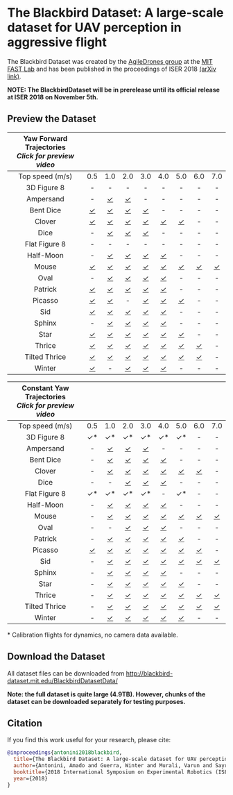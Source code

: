 # The Blackbird Dataset: A large-scale dataset for UAV perception in aggressive flight

<!-- [![Video Link](https://img.youtube.com/vi/_VBww8YQuA8/0.jpg)](https://www.youtube.com/watch?v=_VBww8YQuA8) -->

The Blackbird Dataset was created by the [AgileDrones group](http://agiledrones.mit.edu) at the [MIT FAST Lab](http://karaman.mit.edu/group.html) and has been published in the proceedings of ISER 2018 [(arXiv link)](https://arxiv.org/abs/1810.01987). 

**NOTE: The BlackbirdDataset will be in prerelease until its official release at ISER 2018 on November 5th.**

## Preview the Dataset

| Yaw Forward Trajectories<br>*Click for preview video*                                        |||||||||
| :-----------: | :------: | :------: | :------: | :------: | :------: | :------: | :------: | :------: | 
| Top speed (m/s) |   0.5  |   1.0    |   2.0    |   3.0    |   4.0    |   5.0    |   6.0    |   7.0    |
|  3D Figure 8  |    \-    |     \-   |    \-    |    \-    |    \-    |    \-    |    \-    |    \-    |
|   Ampersand   |    \-    | [✓][b11] | [✓][b21] |    \-    |    \-    |    \-    |    \-    |    \-    |
|   Bent Dice   | [✓][c01] | [✓][c11] | [✓][c21] | [✓][c31] |    \-    |    \-    |    \-    |    \-    |
|    Clover     | [✓][d01] | [✓][d11] | [✓][d21] | [✓][d31] | [✓][d41] | [✓][d51] |    \-    |    \-    |
|     Dice      |    \-    | [✓][e11] | [✓][e21] | [✓][e31] |    \-    |    \-    |    \-    |    \-    |
| Flat Figure 8 |    \-    |    \-    |    \-    |    \-    |    \-    |    \-    |    \-    |    \-    |
|   Half-Moon   |    \-    | [✓][g11] | [✓][g21] | [✓][g31] | [✓][g41] |    \-    |    \-    |    \-    |
|     Mouse     | [✓][h01] | [✓][h11] | [✓][h21] | [✓][h31] | [✓][h41] | [✓][h51] | [✓][h61] | [✓][h71] |
|     Oval      |    \-    | [✓][i11] | [✓][i21] | [✓][i31] | [✓][i41] |    \-    |    \-    |    \-    |
|    Patrick    | [✓][j01] | [✓][j11] | [✓][j21] | [✓][j31] | [✓][j41] |    \-    |    \-    |    \-    |
|    Picasso    | [✓][k01] | [✓][k11] |    \-    | [✓][k31] | [✓][k41] | [✓][k51] |    \-    |    \-    |
|      Sid      | [✓][l01] | [✓][l11] | [✓][l21] | [✓][l31] | [✓][l41] |    \-    |    \-    |    \-    |
|    Sphinx     |    \-    | [✓][m11] | [✓][m21] | [✓][m31] | [✓][m41] |    \-    |    \-    |    \-    |
|     Star      | [✓][n01] | [✓][n11] | [✓][n21] | [✓][n31] | [✓][n41] | [✓][n51] |    \-    |    \-    |
|    Thrice     | [✓][o01] | [✓][o11] | [✓][o21] | [✓][o31] | [✓][o41] | [✓][o51] | [✓][o61] |    \-    |
| Tilted Thrice | [✓][p01] | [✓][p11] | [✓][p21] | [✓][p31] | [✓][p41] | [✓][p51] | [✓][p61] |    \-    |
|    Winter     | [✓][q01] |    \-    | [✓][q21] | [✓][q31] | [✓][q41] |    \-    |    \-    |    \-    |


| Constant Yaw Trajectories<br>*Click for preview video*                                        |||||||||
| :-----------: | :------: | :------: | :------: | :------: | :------: | :------: | :------: | :------: | 
| Top speed (m/s) |   0.5  |   1.0    |   2.0    |   3.0    |   4.0    |   5.0    |   6.0    |   7.0    |
|  3D Figure 8  |    ✓*    |     ✓*   |    ✓*    |    ✓*    |    ✓*    |    ✓*    |    \-    |    \-    |
|   Ampersand   |    \-    | [✓][b10] | [✓][b20] | [✓][b30] |    \-    |    \-    |    \-    |    \-    |
|   Bent Dice   |    \-    | [✓][c10] | [✓][c20] | [✓][c30] | [✓][c40] |    \-    |    \-    |    \-    |
|    Clover     |    \-    | [✓][d10] | [✓][d20] | [✓][d30] | [✓][d40] | [✓][d50] | [✓][d60] |    \-    |
|     Dice      |    \-    |    \-    | [✓][e20] | [✓][e30] | [✓][e40] |    \-    |    \-    |    \-    |
| Flat Figure 8 |    ✓*    |    ✓*    |    ✓*    |    ✓*    |    \-    |    ✓*    |    \-    |    \-    |
|   Half-Moon   |    \-    | [✓][g10] | [✓][g20] | [✓][g30] | [✓][g40] |    \-    |    \-    |    \-    |
|     Mouse     |    \-    | [✓][h10] | [✓][h20] | [✓][h30] | [✓][h40] | [✓][h50] | [✓][h60] | [✓][h70] |
|     Oval      |    \-    |    \-    | [✓][i20] | [✓][i30] | [✓][i40] |    \-    |    \-    |    \-    |
|    Patrick    |    \-    | [✓][j10] | [✓][j20] | [✓][j30] | [✓][j40] | [✓][j50] |    \-    |    \-    |
|    Picasso    | [✓][k05] | [✓][k10] | [✓][k20] | [✓][k30] | [✓][k40] | [✓][k50] | [✓][k60] |    \-    |
|      Sid      |    \-    | [✓][l10] | [✓][l20] | [✓][l30] | [✓][l40] | [✓][l50] | [✓][l60] | [✓][l70] |
|    Sphinx     |    \-    | [✓][m10] | [✓][m20] | [✓][m30] | [✓][m40] |    \-    |    \-    |    \-    |
|     Star      |    \-    | [✓][n10] | [✓][n20] | [✓][n30] | [✓][n40] | [✓][n50] |    \-    |    \-    |
|    Thrice     |    \-    | [✓][o10] | [✓][o20] | [✓][o30] | [✓][o40] | [✓][o50] | [✓][o60] | [✓][o70] |
| Tilted Thrice |    \-    | [✓][p10] | [✓][p20] | [✓][p30] | [✓][p40] | [✓][p50] | [✓][p60] | [✓][p70] |
|    Winter     |    \-    | [✓][q10] | [✓][q20] | [✓][q30] | [✓][q40] | [✓][q50] |    \-    |    \-    |

\* Calibration flights for dynamics, no camera data available.


## Download the Dataset

All dataset files can be downloaded from http://blackbird-dataset.mit.edu/BlackbirdDatasetData/

**Note: the full dataset is quite large (4.9TB). However, chunks of the dataset can be downloaded separately for testing purposes.**


## Citation
If you find this work useful for your research, please cite:
```bibtex
@inproceedings{antonini2018blackbird,
  title={The Blackbird Dataset: A large-scale dataset for UAV perception in aggressive flight},
  author={Antonini, Amado and Guerra, Winter and Murali, Varun and Sayre-McCord, Thomas and Karaman, Sertac},
  booktitle={2018 International Symposium on Experimental Robotics (ISER)},
  year={2018}
}
```

<!-- PREVIEW LINKS BELOW  -->

<!-- Constant yaw trajectory preview links for table -->
[b10]: http://blackbird-dataset.mit.edu/BlackbirdDatasetData/ampersand/yawConstant/maxSpeed1p0/videos/
[b20]: http://blackbird-dataset.mit.edu/BlackbirdDatasetData/ampersand/yawConstant/maxSpeed2p0/videos/
[b30]: http://blackbird-dataset.mit.edu/BlackbirdDatasetData/ampersand/yawConstant/maxSpeed3p0/videos/

[c10]: http://blackbird-dataset.mit.edu/BlackbirdDatasetData/bentDice/yawConstant/maxSpeed1p0/videos/
[c20]: http://blackbird-dataset.mit.edu/BlackbirdDatasetData/bentDice/yawConstant/maxSpeed2p0/videos/
[c30]: http://blackbird-dataset.mit.edu/BlackbirdDatasetData/bentDice/yawConstant/maxSpeed3p0/videos/
[c40]: http://blackbird-dataset.mit.edu/BlackbirdDatasetData/bentDice/yawConstant/maxSpeed4p0/videos/

[d10]: http://blackbird-dataset.mit.edu/BlackbirdDatasetData/clover/yawConstant/maxSpeed1p0/videos/
[d20]: http://blackbird-dataset.mit.edu/BlackbirdDatasetData/clover/yawConstant/maxSpeed2p0/videos/
[d30]: http://blackbird-dataset.mit.edu/BlackbirdDatasetData/clover/yawConstant/maxSpeed3p0/videos/
[d40]: http://blackbird-dataset.mit.edu/BlackbirdDatasetData/clover/yawConstant/maxSpeed4p0/videos/
[d50]: http://blackbird-dataset.mit.edu/BlackbirdDatasetData/clover/yawConstant/maxSpeed5p0/videos/
[d60]: http://blackbird-dataset.mit.edu/BlackbirdDatasetData/clover/yawConstant/maxSpeed6p0/videos/

[e10]: http://blackbird-dataset.mit.edu/BlackbirdDatasetData/dice/yawConstant/maxSpeed1p0/videos/
[e20]: http://blackbird-dataset.mit.edu/BlackbirdDatasetData/dice/yawConstant/maxSpeed2p0/videos/
[e30]: http://blackbird-dataset.mit.edu/BlackbirdDatasetData/dice/yawConstant/maxSpeed3p0/videos/
[e40]: http://blackbird-dataset.mit.edu/BlackbirdDatasetData/dice/yawConstant/maxSpeed4p0/videos/

[g10]: http://blackbird-dataset.mit.edu/BlackbirdDatasetData/halfMoon/yawConstant/maxSpeed1p0/videos/
[g20]: http://blackbird-dataset.mit.edu/BlackbirdDatasetData/halfMoon/yawConstant/maxSpeed2p0/videos/
[g30]: http://blackbird-dataset.mit.edu/BlackbirdDatasetData/halfMoon/yawConstant/maxSpeed3p0/videos/
[g40]: http://blackbird-dataset.mit.edu/BlackbirdDatasetData/halfMoon/yawConstant/maxSpeed4p0/videos/

[h10]: http://blackbird-dataset.mit.edu/BlackbirdDatasetData/mouse/yawConstant/maxSpeed1p0/videos/
[h20]: http://blackbird-dataset.mit.edu/BlackbirdDatasetData/mouse/yawConstant/maxSpeed2p0/videos/
[h30]: http://blackbird-dataset.mit.edu/BlackbirdDatasetData/mouse/yawConstant/maxSpeed3p0/videos/
[h40]: http://blackbird-dataset.mit.edu/BlackbirdDatasetData/mouse/yawConstant/maxSpeed4p0/videos/
[h50]: http://blackbird-dataset.mit.edu/BlackbirdDatasetData/mouse/yawConstant/maxSpeed5p0/videos/
[h60]: http://blackbird-dataset.mit.edu/BlackbirdDatasetData/mouse/yawConstant/maxSpeed6p0/videos/
[h70]: http://blackbird-dataset.mit.edu/BlackbirdDatasetData/mouse/yawConstant/maxSpeed7p0/videos/

[i20]: http://blackbird-dataset.mit.edu/BlackbirdDatasetData/oval/yawConstant/maxSpeed2p0/videos/
[i30]: http://blackbird-dataset.mit.edu/BlackbirdDatasetData/oval/yawConstant/maxSpeed3p0/videos/
[i40]: http://blackbird-dataset.mit.edu/BlackbirdDatasetData/oval/yawConstant/maxSpeed4p0/videos/

[j10]: http://blackbird-dataset.mit.edu/BlackbirdDatasetData/patrick/yawConstant/maxSpeed1p0/videos/
[j20]: http://blackbird-dataset.mit.edu/BlackbirdDatasetData/patrick/yawConstant/maxSpeed2p0/videos/
[j30]: http://blackbird-dataset.mit.edu/BlackbirdDatasetData/patrick/yawConstant/maxSpeed3p0/videos/
[j40]: http://blackbird-dataset.mit.edu/BlackbirdDatasetData/patrick/yawConstant/maxSpeed4p0/videos/
[j50]: http://blackbird-dataset.mit.edu/BlackbirdDatasetData/patrick/yawConstant/maxSpeed5p0/videos/

[k05]: http://blackbird-dataset.mit.edu/BlackbirdDatasetData/picasso/yawConstant/maxSpeed0p5/videos/
[k10]: http://blackbird-dataset.mit.edu/BlackbirdDatasetData/picasso/yawConstant/maxSpeed1p0/videos/
[k20]: http://blackbird-dataset.mit.edu/BlackbirdDatasetData/picasso/yawConstant/maxSpeed2p0/videos/
[k30]: http://blackbird-dataset.mit.edu/BlackbirdDatasetData/picasso/yawConstant/maxSpeed3p0/videos/
[k40]: http://blackbird-dataset.mit.edu/BlackbirdDatasetData/picasso/yawConstant/maxSpeed4p0/videos/
[k50]: http://blackbird-dataset.mit.edu/BlackbirdDatasetData/picasso/yawConstant/maxSpeed5p0/videos/
[k60]: http://blackbird-dataset.mit.edu/BlackbirdDatasetData/picasso/yawConstant/maxSpeed6p0/videos/

[l10]: http://blackbird-dataset.mit.edu/BlackbirdDatasetData/sid/yawConstant/maxSpeed1p0/videos/
[l20]: http://blackbird-dataset.mit.edu/BlackbirdDatasetData/sid/yawConstant/maxSpeed2p0/videos/
[l30]: http://blackbird-dataset.mit.edu/BlackbirdDatasetData/sid/yawConstant/maxSpeed3p0/videos/
[l40]: http://blackbird-dataset.mit.edu/BlackbirdDatasetData/sid/yawConstant/maxSpeed4p0/videos/
[l50]: http://blackbird-dataset.mit.edu/BlackbirdDatasetData/sid/yawConstant/maxSpeed5p0/videos/
[l60]: http://blackbird-dataset.mit.edu/BlackbirdDatasetData/sid/yawConstant/maxSpeed6p0/videos/
[l70]: http://blackbird-dataset.mit.edu/BlackbirdDatasetData/sid/yawConstant/maxSpeed7p0/videos/

[m10]: http://blackbird-dataset.mit.edu/BlackbirdDatasetData/sphinx/yawConstant/maxSpeed1p0/videos/
[m20]: http://blackbird-dataset.mit.edu/BlackbirdDatasetData/sphinx/yawConstant/maxSpeed2p0/videos/
[m30]: http://blackbird-dataset.mit.edu/BlackbirdDatasetData/sphinx/yawConstant/maxSpeed3p0/videos/
[m40]: http://blackbird-dataset.mit.edu/BlackbirdDatasetData/sphinx/yawConstant/maxSpeed4p0/videos/

[n10]: http://blackbird-dataset.mit.edu/BlackbirdDatasetData/star/yawConstant/maxSpeed1p0/videos/
[n20]: http://blackbird-dataset.mit.edu/BlackbirdDatasetData/star/yawConstant/maxSpeed2p0/videos/
[n30]: http://blackbird-dataset.mit.edu/BlackbirdDatasetData/star/yawConstant/maxSpeed3p0/videos/
[n40]: http://blackbird-dataset.mit.edu/BlackbirdDatasetData/star/yawConstant/maxSpeed4p0/videos/
[n50]: http://blackbird-dataset.mit.edu/BlackbirdDatasetData/star/yawConstant/maxSpeed5p0/videos/

[o10]: http://blackbird-dataset.mit.edu/BlackbirdDatasetData/thrice/yawConstant/maxSpeed1p0/videos/
[o20]: http://blackbird-dataset.mit.edu/BlackbirdDatasetData/thrice/yawConstant/maxSpeed2p0/videos/
[o30]: http://blackbird-dataset.mit.edu/BlackbirdDatasetData/thrice/yawConstant/maxSpeed3p0/videos/
[o40]: http://blackbird-dataset.mit.edu/BlackbirdDatasetData/thrice/yawConstant/maxSpeed4p0/videos/
[o50]: http://blackbird-dataset.mit.edu/BlackbirdDatasetData/thrice/yawConstant/maxSpeed5p0/videos/
[o60]: http://blackbird-dataset.mit.edu/BlackbirdDatasetData/thrice/yawConstant/maxSpeed6p0/videos/
[o70]: http://blackbird-dataset.mit.edu/BlackbirdDatasetData/thrice/yawConstant/maxSpeed7p0/videos/

[p10]: http://blackbird-dataset.mit.edu/BlackbirdDatasetData/tiltedThrice/yawConstant/maxSpeed1p0/videos/
[p20]: http://blackbird-dataset.mit.edu/BlackbirdDatasetData/tiltedThrice/yawConstant/maxSpeed2p0/videos/
[p30]: http://blackbird-dataset.mit.edu/BlackbirdDatasetData/tiltedThrice/yawConstant/maxSpeed3p0/videos/
[p40]: http://blackbird-dataset.mit.edu/BlackbirdDatasetData/tiltedThrice/yawConstant/maxSpeed4p0/videos/
[p50]: http://blackbird-dataset.mit.edu/BlackbirdDatasetData/tiltedThrice/yawConstant/maxSpeed5p0/videos/
[p60]: http://blackbird-dataset.mit.edu/BlackbirdDatasetData/tiltedThrice/yawConstant/maxSpeed6p0/videos/
[p70]: http://blackbird-dataset.mit.edu/BlackbirdDatasetData/tiltedThrice/yawConstant/maxSpeed7p0/videos/

[q10]: http://blackbird-dataset.mit.edu/BlackbirdDatasetData/winter/yawConstant/maxSpeed1p0/videos/
[q20]: http://blackbird-dataset.mit.edu/BlackbirdDatasetData/winter/yawConstant/maxSpeed2p0/videos/
[q30]: http://blackbird-dataset.mit.edu/BlackbirdDatasetData/winter/yawConstant/maxSpeed3p0/videos/
[q40]: http://blackbird-dataset.mit.edu/BlackbirdDatasetData/winter/yawConstant/maxSpeed4p0/videos/
[q50]: http://blackbird-dataset.mit.edu/BlackbirdDatasetData/winter/yawConstant/maxSpeed5p0/videos/

<!-- Yaw Forward trajectory preview links for table -->
[b11]: http://blackbird-dataset.mit.edu/BlackbirdDatasetData/ampersand/yawForward/maxSpeed1p0/videos/
[b21]: http://blackbird-dataset.mit.edu/BlackbirdDatasetData/ampersand/yawForward/maxSpeed2p0/videos/
[b31]: http://blackbird-dataset.mit.edu/BlackbirdDatasetData/ampersand/yawForward/maxSpeed3p0/videos/

[c01]: http://blackbird-dataset.mit.edu/BlackbirdDatasetData/bentDice/yawForward/maxSpeed0p5/videos/
[c11]: http://blackbird-dataset.mit.edu/BlackbirdDatasetData/bentDice/yawForward/maxSpeed1p0/videos/
[c21]: http://blackbird-dataset.mit.edu/BlackbirdDatasetData/bentDice/yawForward/maxSpeed2p0/videos/
[c31]: http://blackbird-dataset.mit.edu/BlackbirdDatasetData/bentDice/yawForward/maxSpeed3p0/videos/
[c41]: http://blackbird-dataset.mit.edu/BlackbirdDatasetData/bentDice/yawForward/maxSpeed4p0/videos/

[d01]: http://blackbird-dataset.mit.edu/BlackbirdDatasetData/clover/yawForward/maxSpeed0p5/videos/
[d11]: http://blackbird-dataset.mit.edu/BlackbirdDatasetData/clover/yawForward/maxSpeed1p0/videos/
[d21]: http://blackbird-dataset.mit.edu/BlackbirdDatasetData/clover/yawForward/maxSpeed2p0/videos/
[d31]: http://blackbird-dataset.mit.edu/BlackbirdDatasetData/clover/yawForward/maxSpeed3p0/videos/
[d41]: http://blackbird-dataset.mit.edu/BlackbirdDatasetData/clover/yawForward/maxSpeed4p0/videos/
[d51]: http://blackbird-dataset.mit.edu/BlackbirdDatasetData/clover/yawForward/maxSpeed5p0/videos/
[d61]: http://blackbird-dataset.mit.edu/BlackbirdDatasetData/clover/yawForward/maxSpeed6p0/videos/

[e11]: http://blackbird-dataset.mit.edu/BlackbirdDatasetData/dice/yawForward/maxSpeed1p0/videos/
[e21]: http://blackbird-dataset.mit.edu/BlackbirdDatasetData/dice/yawForward/maxSpeed2p0/videos/
[e31]: http://blackbird-dataset.mit.edu/BlackbirdDatasetData/dice/yawForward/maxSpeed3p0/videos/
[e41]: http://blackbird-dataset.mit.edu/BlackbirdDatasetData/dice/yawForward/maxSpeed4p0/videos/

[g11]: http://blackbird-dataset.mit.edu/BlackbirdDatasetData/halfMoon/yawForward/maxSpeed1p0/videos/
[g21]: http://blackbird-dataset.mit.edu/BlackbirdDatasetData/halfMoon/yawForward/maxSpeed2p0/videos/
[g31]: http://blackbird-dataset.mit.edu/BlackbirdDatasetData/halfMoon/yawForward/maxSpeed3p0/videos/
[g41]: http://blackbird-dataset.mit.edu/BlackbirdDatasetData/halfMoon/yawForward/maxSpeed4p0/videos/

[h01]: http://blackbird-dataset.mit.edu/BlackbirdDatasetData/mouse/yawForward/maxSpeed0p5/videos/
[h11]: http://blackbird-dataset.mit.edu/BlackbirdDatasetData/mouse/yawForward/maxSpeed1p0/videos/
[h21]: http://blackbird-dataset.mit.edu/BlackbirdDatasetData/mouse/yawForward/maxSpeed2p0/videos/
[h31]: http://blackbird-dataset.mit.edu/BlackbirdDatasetData/mouse/yawForward/maxSpeed3p0/videos/
[h41]: http://blackbird-dataset.mit.edu/BlackbirdDatasetData/mouse/yawForward/maxSpeed4p0/videos/
[h51]: http://blackbird-dataset.mit.edu/BlackbirdDatasetData/mouse/yawForward/maxSpeed5p0/videos/
[h61]: http://blackbird-dataset.mit.edu/BlackbirdDatasetData/mouse/yawForward/maxSpeed6p0/videos/
[h71]: http://blackbird-dataset.mit.edu/BlackbirdDatasetData/mouse/yawForward/maxSpeed7p0/videos/

[i11]: http://blackbird-dataset.mit.edu/BlackbirdDatasetData/oval/yawForward/maxSpeed1p0/videos/
[i21]: http://blackbird-dataset.mit.edu/BlackbirdDatasetData/oval/yawForward/maxSpeed2p0/videos/
[i31]: http://blackbird-dataset.mit.edu/BlackbirdDatasetData/oval/yawForward/maxSpeed3p0/videos/
[i41]: http://blackbird-dataset.mit.edu/BlackbirdDatasetData/oval/yawForward/maxSpeed4p0/videos/

[j01]: http://blackbird-dataset.mit.edu/BlackbirdDatasetData/patrick/yawForward/maxSpeed0p5/videos/
[j11]: http://blackbird-dataset.mit.edu/BlackbirdDatasetData/patrick/yawForward/maxSpeed1p0/videos/
[j21]: http://blackbird-dataset.mit.edu/BlackbirdDatasetData/patrick/yawForward/maxSpeed2p0/videos/
[j31]: http://blackbird-dataset.mit.edu/BlackbirdDatasetData/patrick/yawForward/maxSpeed3p0/videos/
[j41]: http://blackbird-dataset.mit.edu/BlackbirdDatasetData/patrick/yawForward/maxSpeed4p0/videos/
[j51]: http://blackbird-dataset.mit.edu/BlackbirdDatasetData/patrick/yawForward/maxSpeed5p0/videos/

[k01]: http://blackbird-dataset.mit.edu/BlackbirdDatasetData/picasso/yawForward/maxSpeed0p5/videos/
[k11]: http://blackbird-dataset.mit.edu/BlackbirdDatasetData/picasso/yawForward/maxSpeed1p0/videos/
[k21]: http://blackbird-dataset.mit.edu/BlackbirdDatasetData/picasso/yawForward/maxSpeed2p0/videos/
[k31]: http://blackbird-dataset.mit.edu/BlackbirdDatasetData/picasso/yawForward/maxSpeed3p0/videos/
[k41]: http://blackbird-dataset.mit.edu/BlackbirdDatasetData/picasso/yawForward/maxSpeed4p0/videos/
[k51]: http://blackbird-dataset.mit.edu/BlackbirdDatasetData/picasso/yawForward/maxSpeed5p0/videos/
[k61]: http://blackbird-dataset.mit.edu/BlackbirdDatasetData/picasso/yawForward/maxSpeed6p0/videos/

[l01]: http://blackbird-dataset.mit.edu/BlackbirdDatasetData/sid/yawForward/maxSpeed0p5/videos/
[l11]: http://blackbird-dataset.mit.edu/BlackbirdDatasetData/sid/yawForward/maxSpeed1p0/videos/
[l21]: http://blackbird-dataset.mit.edu/BlackbirdDatasetData/sid/yawForward/maxSpeed2p0/videos/
[l31]: http://blackbird-dataset.mit.edu/BlackbirdDatasetData/sid/yawForward/maxSpeed3p0/videos/
[l41]: http://blackbird-dataset.mit.edu/BlackbirdDatasetData/sid/yawForward/maxSpeed4p0/videos/
[l51]: http://blackbird-dataset.mit.edu/BlackbirdDatasetData/sid/yawForward/maxSpeed5p0/videos/
[l61]: http://blackbird-dataset.mit.edu/BlackbirdDatasetData/sid/yawForward/maxSpeed6p0/videos/
[l71]: http://blackbird-dataset.mit.edu/BlackbirdDatasetData/sid/yawForward/maxSpeed7p0/videos/

[m11]: http://blackbird-dataset.mit.edu/BlackbirdDatasetData/sphinx/yawForward/maxSpeed1p0/videos/
[m21]: http://blackbird-dataset.mit.edu/BlackbirdDatasetData/sphinx/yawForward/maxSpeed2p0/videos/
[m31]: http://blackbird-dataset.mit.edu/BlackbirdDatasetData/sphinx/yawForward/maxSpeed3p0/videos/
[m41]: http://blackbird-dataset.mit.edu/BlackbirdDatasetData/sphinx/yawForward/maxSpeed4p0/videos/

[n01]: http://blackbird-dataset.mit.edu/BlackbirdDatasetData/star/yawForward/maxSpeed0p5/videos/
[n11]: http://blackbird-dataset.mit.edu/BlackbirdDatasetData/star/yawForward/maxSpeed1p0/videos/
[n21]: http://blackbird-dataset.mit.edu/BlackbirdDatasetData/star/yawForward/maxSpeed2p0/videos/
[n31]: http://blackbird-dataset.mit.edu/BlackbirdDatasetData/star/yawForward/maxSpeed3p0/videos/
[n41]: http://blackbird-dataset.mit.edu/BlackbirdDatasetData/star/yawForward/maxSpeed4p0/videos/
[n51]: http://blackbird-dataset.mit.edu/BlackbirdDatasetData/star/yawForward/maxSpeed5p0/videos/

[o01]: http://blackbird-dataset.mit.edu/BlackbirdDatasetData/thrice/yawForward/maxSpeed0p5/videos/
[o11]: http://blackbird-dataset.mit.edu/BlackbirdDatasetData/thrice/yawForward/maxSpeed1p0/videos/
[o21]: http://blackbird-dataset.mit.edu/BlackbirdDatasetData/thrice/yawForward/maxSpeed2p0/videos/
[o31]: http://blackbird-dataset.mit.edu/BlackbirdDatasetData/thrice/yawForward/maxSpeed3p0/videos/
[o41]: http://blackbird-dataset.mit.edu/BlackbirdDatasetData/thrice/yawForward/maxSpeed4p0/videos/
[o51]: http://blackbird-dataset.mit.edu/BlackbirdDatasetData/thrice/yawForward/maxSpeed5p0/videos/
[o61]: http://blackbird-dataset.mit.edu/BlackbirdDatasetData/thrice/yawForward/maxSpeed6p0/videos/
[o71]: http://blackbird-dataset.mit.edu/BlackbirdDatasetData/thrice/yawForward/maxSpeed7p0/videos/

[p01]: http://blackbird-dataset.mit.edu/BlackbirdDatasetData/tiltedThrice/yawForward/maxSpeed0p5/videos/
[p11]: http://blackbird-dataset.mit.edu/BlackbirdDatasetData/tiltedThrice/yawForward/maxSpeed1p0/videos/
[p21]: http://blackbird-dataset.mit.edu/BlackbirdDatasetData/tiltedThrice/yawForward/maxSpeed2p0/videos/
[p31]: http://blackbird-dataset.mit.edu/BlackbirdDatasetData/tiltedThrice/yawForward/maxSpeed3p0/videos/
[p41]: http://blackbird-dataset.mit.edu/BlackbirdDatasetData/tiltedThrice/yawForward/maxSpeed4p0/videos/
[p51]: http://blackbird-dataset.mit.edu/BlackbirdDatasetData/tiltedThrice/yawForward/maxSpeed5p0/videos/
[p61]: http://blackbird-dataset.mit.edu/BlackbirdDatasetData/tiltedThrice/yawForward/maxSpeed6p0/videos/
[p71]: http://blackbird-dataset.mit.edu/BlackbirdDatasetData/tiltedThrice/yawForward/maxSpeed7p0/videos/

[q01]: http://blackbird-dataset.mit.edu/BlackbirdDatasetData/winter/yawForward/maxSpeed0p5/videos/
[q11]: http://blackbird-dataset.mit.edu/BlackbirdDatasetData/winter/yawForward/maxSpeed1p0/videos/
[q21]: http://blackbird-dataset.mit.edu/BlackbirdDatasetData/winter/yawForward/maxSpeed2p0/videos/
[q31]: http://blackbird-dataset.mit.edu/BlackbirdDatasetData/winter/yawForward/maxSpeed3p0/videos/
[q41]: http://blackbird-dataset.mit.edu/BlackbirdDatasetData/winter/yawForward/maxSpeed4p0/videos/
[q51]: http://blackbird-dataset.mit.edu/BlackbirdDatasetData/winter/yawForward/maxSpeed5p0/videos/
